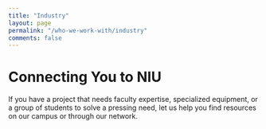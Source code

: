 ```yaml
---
title: "Industry"
layout: page
permalink: "/who-we-work-with/industry"
comments: false
---
```


# Connecting You to NIU <br>
If you have a project that needs faculty expertise, specialized equipment, or a group of students to solve a pressing need, let us help you find resources on our campus or through our network.  